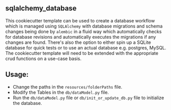 ## sqlalchemy_database
This cookiecutter template can be used to create a database workflow which is managed using `SQLAlchemy` with database migrations and schema changes being done by `alembic` in a fluid way which automatically checks for database revisions and automatically executes the migrations if any changes are found. There's also the option to either spin up a SQLite database for quick tests or to use an actual database e.g. postgres, MySQL. The cookiecutter template will need to be extended with the appropriate crud functions on a use-case basis.

## Usage:
- Change the paths in the `resources/folderPaths` file.
- Modify the Tables in the `db/dataModel.py` file.
- Run the `db/dataModel.py` file or `db/init_or_update_db.py` file to initialize the database.